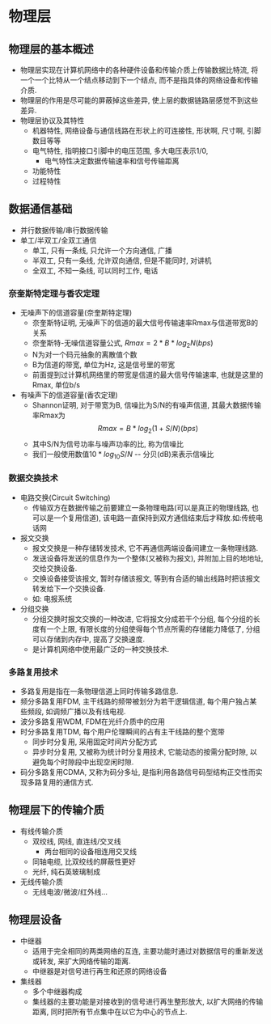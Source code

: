 # 物理层

## 物理层的基本概述
- 物理层实现在计算机网络中的各种硬件设备和传输介质上传输数据比特流, 将一个一个比特从一个结点移动到下一个结点, 而不是指具体的网络设备和传输介质.
- 物理层的作用是尽可能的屏蔽掉这些差异, 使上层的数据链路层感觉不到这些差异.
- 物理层协议及其特性
    - 机器特性, 网络设备与通信线路在形状上的可连接性, 形状啊, 尺寸啊, 引脚数目等等
    - 电气特性, 指明接口引脚中的电压范围, 多大电压表示1/0, 
        - 电气特性决定数据传输速率和信号传输距离
    - 功能特性
    - 过程特性

## 数据通信基础
- 并行数据传输/串行数据传输
- 单工/半双工/全双工通信
    - 单工, 只有一条线, 只允许一个方向通信, 广播
    - 半双工, 只有一条线, 允许双向通信, 但是不能同时, 对讲机
    - 全双工, 不知一条线, 可以同时工作, 电话
### 奈奎斯特定理与香农定理
- 无噪声下的信道容量(奈奎斯特定理)
    - 奈奎斯特证明, 无噪声下的信道的最大信号传输速率Rmax与信道带宽B的关系
    - 奈奎斯特-无噪信道容量公式, $Rmax = 2*B*log_2 N (bps)$
    - N为对一个码元抽象的离散值个数
    - B为信道的带宽, 单位为Hz, 这是信号里的带宽
    - 前面提到过计算机网络里的带宽是信道的最大信号传输速率, 也就是这里的Rmax, 单位b/s
- 有噪声下的信道容量(香农定理)
    - Shannon证明, 对于带宽为B, 信噪比为S/N的有噪声信道, 其最大数据传输率Rmax为
    $$Rmax = B * log_2 (1 + S/N) (bps)$$
    - 其中S/N为信号功率与噪声功率的比, 称为信噪比
    - 我们一般使用数值$10 * log_10 S/N$ -- 分贝(dB)来表示信噪比

### 数据交换技术
- 电路交换(Circuit Switching)
    - 传输双方在数据传输之前要建立一条物理电路(可以是真正的物理线路, 也可以是一个复用信道), 该电路一直保持到双方通信结束后才释放.如:传统电话网
- 报文交换
    - 报文交换是一种存储转发技术, 它不再通信两端设备间建立一条物理线路.
    - 发送设备将发送的信息作为一个整体(又被称为报文), 并附加上目的地地址, 交给交换设备.
    - 交换设备接受该报文, 暂时存储该报文, 等到有合适的输出线路时把该报文转发给下一个交换设备.
    - 如: 电报系统
- 分组交换
    - 分组交换时报文交换的一种改进, 它将报文分成若干个分组, 每个分组的长度有一个上限, 有限长度的分组使得每个节点所需的存储能力降低了, 分组可以存储到内存中, 提高了交换速度.
    - 是计算机网络中使用最广泛的一种交换技术.

### 多路复用技术
- 多路复用是指在一条物理信道上同时传输多路信息.
- 频分多路复用FDM, 主干线路的频带被划分为若干逻辑信道, 每个用户独占某些频段, 如调频广播以及有线电视.
- 波分多路复用WDM, FDM在光纤介质中的应用
- 时分多路复用TDM, 每个用户伦理瞬间的占有主干线路的整个宽带
    - 同步时分复用, 采用固定时间片分配方式
    - 异步时分复用, 又被称为统计时分复用技术, 它能动态的按需分配时隙, 以避免每个时隙段中出现空闲时隙.
- 码分多路复用CDMA, 又称为码分多址, 是指利用各路信号码型结构正交性而实现多路复用的通信方式.

## 物理层下的传输介质
- 有线传输介质
    - 双绞线, 网线, 直连线/交叉线
        - 两台相同的设备相连用交叉线
    - 同轴电缆, 比双绞线的屏蔽性更好
    - 光纤, 纯石英玻璃制成
- 无线传输介质
    - 无线电波/微波/红外线...
    
## 物理层设备
- 中继器
    - 适用于完全相同的两类网络的互连, 主要功能时通过对数据信号的重新发送或转发, 来扩大网络传输的距离.
    - 中继器是对信号进行再生和还原的网络设备
- 集线器
    - 多个中继器构成
    - 集线器的主要功能是对接收到的信号进行再生整形放大, 以扩大网络的传输距离, 同时把所有节点集中在以它为中心的节点上.
